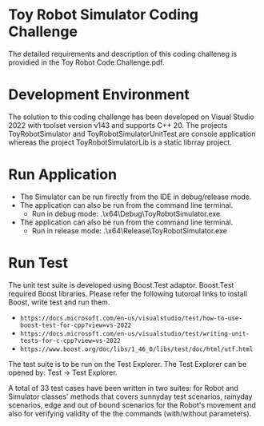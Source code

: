 # Toy Robot Simulator Coding Challenge
The detailed requirements and description of this coding challeneg is providied in the Toy Robot Code Challenge.pdf.

# Development Environment
The solution to this coding challenge has been developed on Visual Studio 2022 with toolset version v143 and supports C++ 20.
The projects ToyRobotSimulator and ToyRobotSimulatorUnitTest are console application whereas the project ToyRobotSimulatorLib is a static librray project.

# Run Application
* The Simulator can be run firectly from the IDE in debug/release mode. 
* The application can also be run from the command line terminal.
    * Run in debug mode: .\x64\Debug\ToyRobotSimulator.exe
* The application can also be run from the command line terminal.
    * Run in release mode: .\x64\Release\ToyRobotSimulator.exe
    
# Run Test
The unit test suite is developed using Boost.Test adaptor. Boost.Test required Boost libraries. Please refer the following tutoroal links to install Boost, write test and run them.
   * `https://docs.microsoft.com/en-us/visualstudio/test/how-to-use-boost-test-for-cpp?view=vs-2022`
   * `https://docs.microsoft.com/en-us/visualstudio/test/writing-unit-tests-for-c-cpp?view=vs-2022`
   * `https://www.boost.org/doc/libs/1_46_0/libs/test/doc/html/utf.html`
   
The test suite is to be run on the Test Explorer. The Test Explorer can be opened by: Test -> Test Explorer.

A total of 33 test cases have been written in two suites: for Robot and Simulator classes' methods that covers sunnyday test scenarios, rainyday scenarios, edge and out of bound scenarios for the Robot's movement and also for verifying validity of the the commands (with/without parameters). 
